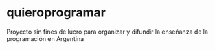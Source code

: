 quieroprogramar
===============

Proyecto sin fines de lucro para organizar y difundir la enseñanza de la programación en Argentina
